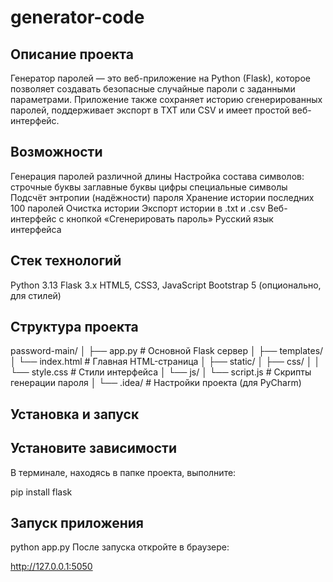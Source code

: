 # generator-code
## Описание проекта
Генератор паролей — это веб-приложение на Python (Flask), которое позволяет создавать безопасные случайные пароли с заданными параметрами.
Приложение также сохраняет историю сгенерированных паролей, поддерживает экспорт в TXT или CSV и имеет простой веб-интерфейс.

## Возможности
Генерация паролей различной длины
Настройка состава символов:
строчные буквы
заглавные буквы
цифры
специальные символы
Подсчёт энтропии (надёжности) пароля
Хранение истории последних 100 паролей
Очистка истории
Экспорт истории в .txt и .csv
Веб-интерфейс с кнопкой «Сгенерировать пароль»
Русский язык интерфейса

## Стек технологий
Python 3.13
Flask 3.x
HTML5, CSS3, JavaScript
Bootstrap 5 (опционально, для стилей)

## Структура проекта

password-main/
│
├── app.py                # Основной Flask сервер
│
├── templates/
│   └── index.html        # Главная HTML-страница
│
├── static/
│   ├── css/
│   │   └── style.css     # Стили интерфейса
│   └── js/
│       └── script.js     # Скрипты генерации пароля
│
└── .idea/                # Настройки проекта (для PyCharm)

## Установка и запуск
## Установите зависимости
В терминале, находясь в папке проекта, выполните:

pip install flask
## Запуск приложения

python app.py
После запуска откройте в браузере:

http://127.0.0.1:5050

